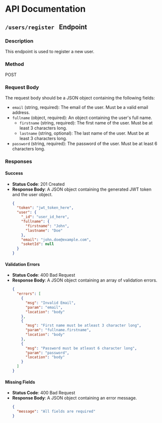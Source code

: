 # API Documentation

## `/users/register ` Endpoint

### Description
This endpoint is used to register a new user.

### Method
POST

### Request Body
The request body should be a JSON object containing the following fields:
- `email` (string, required): The email of the user. Must be a valid email address.
- `fullname` (object, required): An object containing the user's full name.
  - `firstname` (string, required): The first name of the user. Must be at least 3 characters long.
  - `lastname` (string, optional): The last name of the user. Must be at least 3 characters long.
- `password` (string, required): The password of the user. Must be at least 6 characters long.

### Responses

#### Success
- **Status Code**: 201 Created
- **Response Body**: A JSON object containing the generated JWT token and the user object.
  ```json
  {
    "token": "jwt_token_here",
    "user": {
      "_id": "user_id_here",
      "fullname": {
        "firstname": "John",
        "lastname": "Doe"
      },
      "email": "john.doe@example.com",
      "soketId": null
    }
  }
  ```

#### Validation Errors
- **Status Code**: 400 Bad Request
- **Response Body**: A JSON object containing an array of validation errors.
  ```json
  {
    "errors": [
      {
        "msg": "Invalid Email",
        "param": "email",
        "location": "body"
      },
      {
        "msg": "First name must be atleast 3 character long",
        "param": "fullname.firstname",
        "location": "body"
      },
      {
        "msg": "Password must be atleast 6 character long",
        "param": "password",
        "location": "body"
      }
    ]
  }
  ```

#### Missing Fields
- **Status Code**: 400 Bad Request
- **Response Body**: A JSON object containing an error message.
  ```json
  {
    "message": "All fields are required"
  }
  ```
